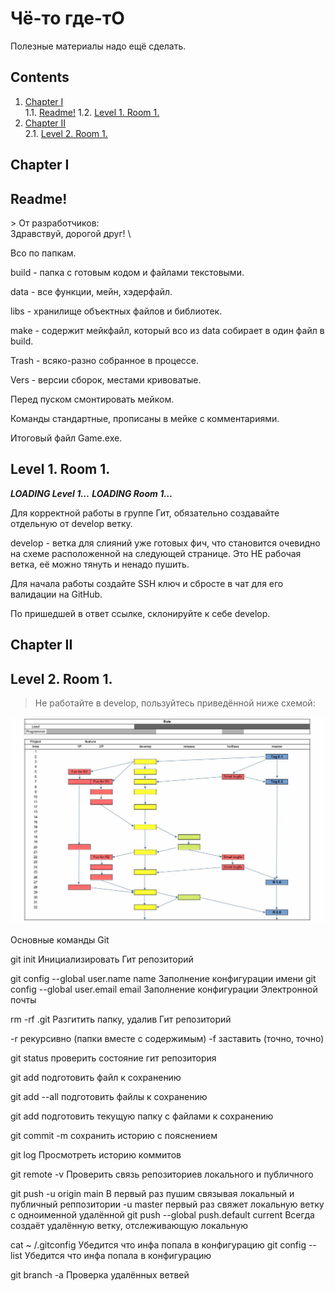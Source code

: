# Чё-то где-тО

Полезные материалы надо ещё сделать.

## Contents

1. [Chapter I](#chapter-i) \
    1.1. [Readme!](#readme)
    1.2. [Level 1. Room 1.](#level-1-room-1)
2. [Chapter II](#chapter-i) \
    2.1. [Level 2. Room 1.](#level-2-room-1)

## Chapter I

## Readme!

\>
От разработчиков: \
Здравствуй, дорогой друг! \


Всо по папкам.

build - папка с готовым кодом и файлами текстовыми.

data - все функции, мейн, хэдерфайл.

libs - хранилище объектных файлов и библиотек.

make - содержит мейкфайл, который всо из data собирает в один файл в build.

Trash - всяко-разно собранное в процессе.

Vers - версии сборок, местами кривоватые.


Перед пуском смонтировать мейком.

Команды стандартные, прописаны в мейке с комментариями.

Итоговый файл Game.exe.



## Level 1. Room 1.

***LOADING Level 1…***
***LOADING Room 1…***

Для корректной работы в группе Гит, обязательно создавайте отдельную от develop ветку.

develop - ветка для слияний уже готовых фич, что становится очевидно на схеме расположенной на следующей странице.
Это НЕ рабочая ветка, её можно тянуть и ненадо пушить.

Для начала работы создайте SSH ключ и сбросте в чат для его валидации на GitHub.

По пришедшей в ответ ссылке, склонируйте к себе develop.

















## Chapter II

## Level 2. Room 1.

>Не работайте в develop, пользуйтесь приведённой ниже схемой: 
>

![WorkWithGit](libs/GitRolePole.jpg)
>
Основные команды Git

git init									Инициализировать Гит репозиторий
									
git	config	 --global	user.name		name				Заполнение конфигурации имени
git	config	 --global	user.email		email				Заполнение конфигурации Электронной почты
									
rm	 -rf	.git							Разгитить папку, удалив Гит репозиторий
									
-r									рекурсивно (папки вместе с содержимым)
-f									заставить (точно, точно)
									
git 	status								проверить состояние гит репозитория
									
git 	add								подготовить файл к сохранению
									
git 	add 	 --all							подготовить файлы к сохранению
									
git 	add								подготовить текущую папку с файлами к сохранению
									
git 	commit	 -m							сохранить историю с пояснением
									
git 	log								Просмотреть историю коммитов
									
git	remote	 -v							Проверить связь репозиториев локального и публичного
									
git	push	 -u	origin	main					В первый раз пушим связывая локальный и публичный реппозитории
		 -u		master					первый раз свяжет локальную ветку с одноименной удалённой
git	push	 --global	push.default		current				Всегда создаёт удалённую ветку, отслеживающую локальную
									
cat	~	/.gitconfig							Убедится что инфа попала в конфигурацию
git	config	 --list							Убедится что инфа попала в конфигурацию
									
git	branch	 -a							Проверка удалённых ветвей

>

